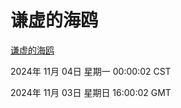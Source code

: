 # 谦虚的海鸥
[谦虚的海鸥](http://219.139.197.74:56308/qxdho/course/base/hotlink/index.php)

2024年 11月 04日 星期一 00:00:02 CST

2024年 11月 03日 星期日 16:00:02 GMT
